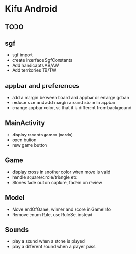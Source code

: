 # Kifu Android

## TODO

## sgf

- sgf import
- create interface SgfConstants
- Add handicapts AB/AW
- Add territories TB/TW

## appbar and preferences

- add a margin between board and appbar or enlarge goban
- reduce size and add margin around stone in appbar
- change appbar color, so that it is different from background

## MainActivity

- display recents games (cards)
- open button
- new game button

## Game

- display cross in another color when move is valid
- handle square/circle/triangle etc
- Stones fade out on capture, fadein on review

## Model

- Move endOfGame, winner and score in GameInfo
- Remove enum Rule, use RuleSet instead

## Sounds

- play a sound when a stone is played
- play a different sound when a player pass
